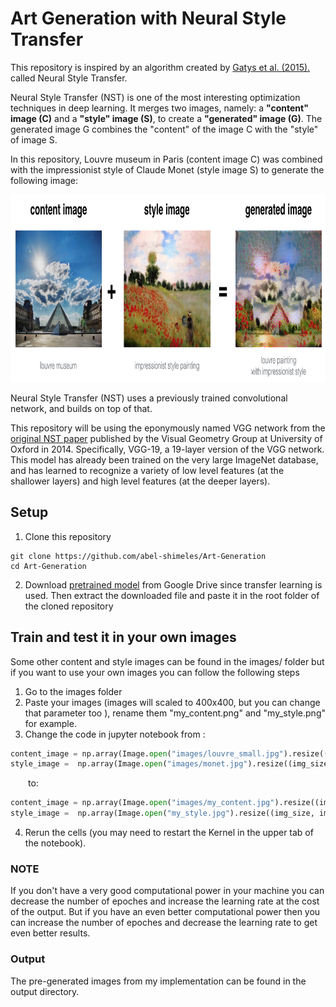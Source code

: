 # Art Generation with Neural Style Transfer

This repository is inspired by an algorithm created by [Gatys et al. (2015).](https://arxiv.org/abs/1508.06576) called Neural Style Transfer.

Neural Style Transfer (NST) is one of the most interesting optimization techniques in deep learning. It merges two images, namely: a <strong>"content" image (C)</strong> and a <strong>"style" image (S)</strong>, to create a <strong>"generated" image (G)</strong>. The generated image G combines the "content" of the image C with the "style" of image S. 

In this repository, Louvre museum in Paris (content image C) was combined with the impressionist style of Claude Monet (style image S) to generate the following image:

<img src="images/louvre_generated.png" style="width:750px;height:300px;">

Neural Style Transfer (NST) uses a previously trained convolutional network, and builds on top of that. 

This repository will be using the eponymously named VGG network from the [original NST paper](https://arxiv.org/abs/1508.06576) published by the Visual Geometry Group at University of Oxford in 2014. Specifically,  VGG-19, a 19-layer version of the VGG network. This model has already been trained on the very large ImageNet database, and has learned to recognize a variety of low level features (at the shallower layers) and high level features (at the deeper layers). 

## Setup
1. Clone this repository
``` shell
git clone https://github.com/abel-shimeles/Art-Generation
cd Art-Generation
```
2. Download [pretrained model](https://drive.google.com/file/d/1-2aHu1D0JpHMfSVytbb4VzlERtXcX38u/view) from Google Drive since transfer learning is used. Then extract the downloaded file and paste it in the root folder of the cloned repository

## Train and test it in your own images
Some other content and style images can be found in the images/ folder but if you want to use your own images you can follow the following steps

1. Go to the images folder
2. Paste your images (images will scaled to 400x400, but you can change that parameter too ), rename them "my_content.png" and "my_style.png" for example.
3. Change the code in jupyter notebook from :

```py
content_image = np.array(Image.open("images/louvre_small.jpg").resize((img_size, img_size)))
style_image =  np.array(Image.open("images/monet.jpg").resize((img_size, img_size)))

```

&emsp;&emsp;to:

``` py
content_image = np.array(Image.open("images/my_content.jpg").resize((img_size, img_size)))
style_image =  np.array(Image.open("my_style.jpg").resize((img_size, img_size)))

```
4. Rerun the cells (you may need to restart the Kernel in the upper tab of the notebook).

### NOTE

If you don't have a very good computational power in your machine you can decrease the number of epoches and increase the learning rate at the cost of the output. But if you have an even better computational power then you can increase the number of epoches and decrease the learning rate to get even better results.

### Output

The pre-generated images from my implementation can be found in the output directory.
